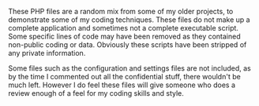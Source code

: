 These PHP files are a random mix from some of my older projects, to demonstrate some of my coding techniques.  These files do not make up a complete application and sometimes not a complete executable script.  Some specific lines of code may have been removed as they contained non-public coding or data.  Obviously these scripts have been stripped of any private information.

Some files such as the configuration and settings files are not included, as by the time I commented out all the confidential stuff, there wouldn't be much left. However I do feel these files will give someone who does a review enough of a feel for my coding skills and style.
